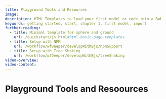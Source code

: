 ```yaml
---
title: Playground Tools and Resources
image: 
description: HTML Templates to load your first model or code into a Babylon.js scene.
keywords: getting started, start, chapter 1, first model, import
further-reading:
  - title: Minimal template for sphere and ground
    url: /quickstart/js_html#html-basic-page-templates
  - title: Setup with NPM
    url: /workflow/wfDeeper/developWithBjs/npmSupport
  - title: Setup with Tree Shaking
    url: /workflow/wfDeeper/developWithBjs/treeShaking
video-overview:
video-content:
---
```


# Playground Tools and Resoources